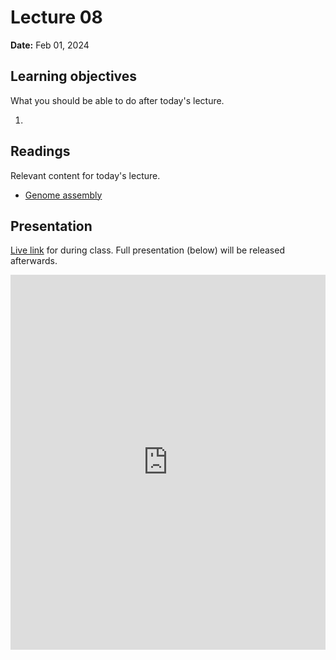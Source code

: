 # Lecture 08

**Date:** Feb 01, 2024

## Learning objectives

What you should be able to do after today's lecture.

1.  

## Readings

Relevant content for today's lecture.

-   [Genome assembly](/modules/genomics/genome-assembly/)

## Presentation

[Live link](https://slides.com/d/HVHLMoo/live) for during class.
Full presentation (below) will be released afterwards.

<iframe src="https://slides.com/aalexmmaldonado/biosc1540-2024s-l08/embed?byline=hidden&share=hidden" width="100%" height="600" title="biosc1540-2024s-L08" scrolling="no" frameborder="0" webkitallowfullscreen mozallowfullscreen allowfullscreen></iframe>
